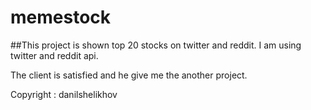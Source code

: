 # memestock

##This project is shown top 20 stocks on twitter and reddit.
I am using twitter and reddit api.

The client is satisfied and he give me the another project.

Copyright : danilshelikhov
